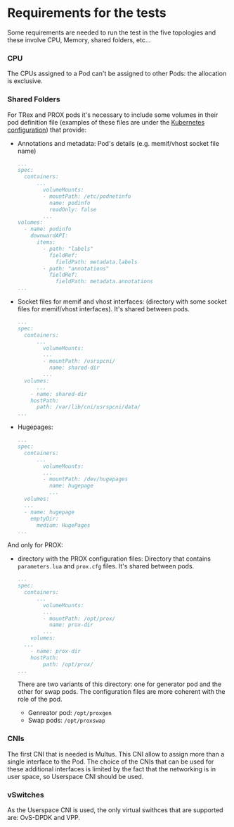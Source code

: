 # Requirements for the tests

Some requirements are needed to run the test in the five topologies and these involve CPU, Memory, shared folders, etc...

### CPU

The CPUs assigned to a Pod can't be assigned to other Pods: the allocation is exclusive.

### Shared Folders

For TRex and PROX pods it's necessary to include some volumes in their pod definition file (examples of these files are under the [Kubernetes configuration](./Configurations/Kubernetes)) that provide:

- Annotations and metadata:  Pod's details (e.g. memif/vhost socket file name)

  ```yaml
  ...
  spec:
  	containers:
        ...
          volumeMounts:
          - mountPath: /etc/podnetinfo
            name: podinfo
            readOnly: false
          ...
  volumes:
    - name: podinfo
      downwardAPI:
        items:
          - path: "labels"
            fieldRef:
              fieldPath: metadata.labels
          - path: "annotations"
            fieldRef:
              fieldPath: metadata.annotations
  ...
  ```

- Socket files for memif and vhost interfaces: (directory with some socket files for memif/vhost interfaces). It's shared between pods.

  ```yaml
  ...
  spec:
  	containers:
        ...
          volumeMounts:
          ...
          - mountPath: /usrspcni/
            name: shared-dir
          ...
  	volumes:
    	...
      - name: shared-dir
      hostPath:
      	path: /var/lib/cni/usrspcni/data/
  ...
  ```



- Hugepages:

  ```yaml
  ...
  spec:
  	containers:
        ...
          volumeMounts:
          ...
          - mountPath: /dev/hugepages
            name: hugepage
            ...
  	volumes:
  	...
  	- name: hugepage
      emptyDir:
        medium: HugePages
  ...
  ```



And only for PROX:

- directory with the PROX configuration files: Directory that contains `parameters.lua` and `prox.cfg` files. It's shared between pods.

  ```yaml
  ...
  spec:
  	containers:
        ...
          volumeMounts:
          ...
          - mountPath: /opt/prox/
            name: prox-dir
          ...
      volumes:
  	...
      - name: prox-dir
      hostPath:
          path: /opt/prox/
  ...
  ```

  There are two variants of this directory: one for generator pod and the other for swap pods. The configuration files are more coherent with the role of the pod.

  - Genreator pod: `/opt/proxgen`
  - Swap pods: `/opt/proxswap`

### CNIs

The first CNI that is needed is Multus. This CNI allow to assign more than a single interface to the Pod.
The choice of the CNIs that can be used for these additional interfaces is limited by the fact that the networking is in user space, so Userspace CNI should be used.

### vSwitches

As the Userspace CNI is used, the only virtual swithces that are supported are: OvS-DPDK and VPP.